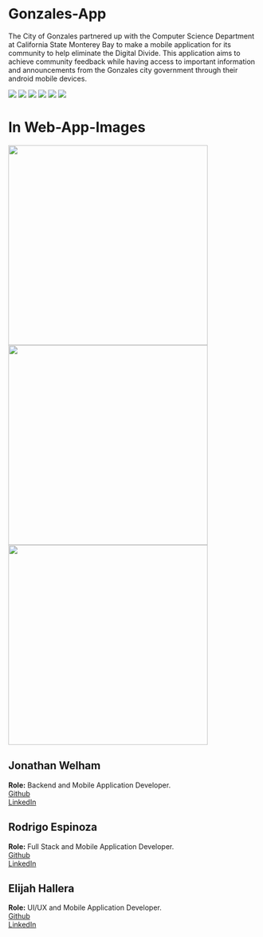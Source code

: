 # Gonzales-App
The City of Gonzales partnered up with the Computer Science Department at California State Monterey Bay to make a mobile application for its community to help eliminate the Digital Divide. This application aims to achieve community feedback while having access to important information and announcements from the Gonzales city government through their android mobile devices.

![](https://img.shields.io/github/last-commit/Jonathan-Welham/205proj)
![](https://img.shields.io/github/repo-size/Jonathan-Welham/205proj)
![](https://img.shields.io/github/contributors/Jonathan-Welham/205proj)
![](https://img.shields.io/github/languages/top/Jonathan-Welham/205proj) 
![](https://img.shields.io/github/stars/Jonathan-Welham/205proj)
![](https://img.shields.io/github/forks/Jonathan-Welham/205proj?style=social)

# In Web-App-Images    
<p float="left">
  <img src="https://raw.githubusercontent.com/Jonathan-Welham/205proj/static/images/Image1.png" width="400" />
  <img src="https://raw.githubusercontent.com/Jonathan-Welham/205proj/static/images/Image2.png" width="400" /> 
  <img src="https://raw.githubusercontent.com/Jonathan-Welham/205proj/static/images/Image3.png" width="400" />
</p>


## Jonathan Welham    
**Role:** Backend and Mobile Application Developer.    
[Github](https://github.com/Jonathan-Welham)  
[LinkedIn](https://www.linkedin.com/in/jwelham/)
   
## Rodrigo Espinoza   
**Role:** Full Stack and Mobile Application Developer.    
[Github](https://github.com/espi2040)  
[LinkedIn](https://www.linkedin.com/in/rodrigo-espinoza-b3b00b1a3/)

## Elijah Hallera    
**Role:** UI/UX and Mobile Application Developer.    
[Github](https://github.com/ElijahHallera)  
[LinkedIn](https://www.linkedin.com/in/elijah-hallera-892278199/)

